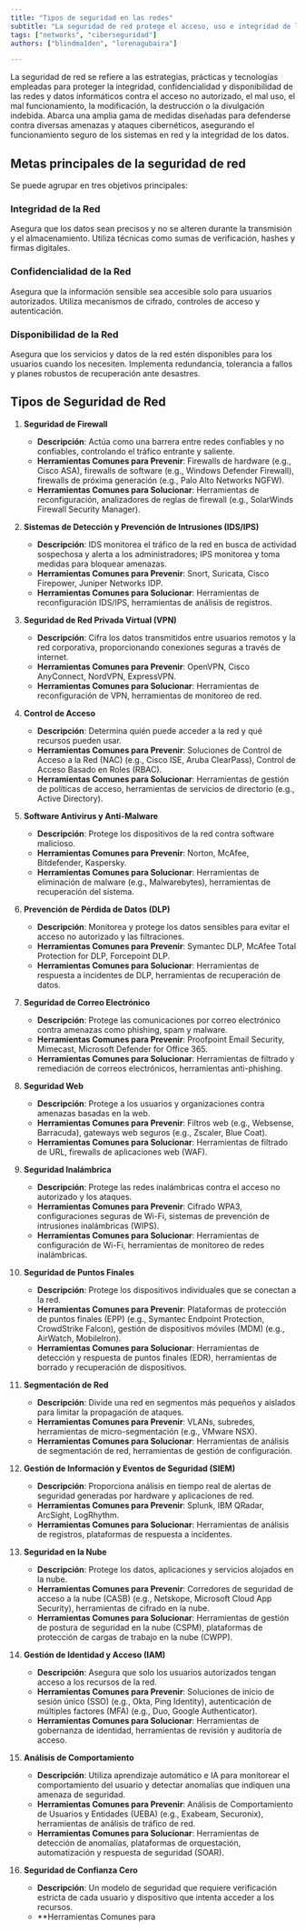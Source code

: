 ```yaml
---
title: "Tipos de seguridad en las redes"
subtitle: "La seguridad de red protege el acceso, uso e integridad de los datos de la red. Incluye firewalls, antivirus, seguridad de correo electrónico, VPNs y control de acceso. Previene amenazas y asegura que solo usuarios autorizados accedan a los recursos."
tags: ["networks", "ciberseguridad"]
authors: ["blindma1den", "lorenagubaira"]

---
```


La seguridad de red se refiere a las estrategias, prácticas y tecnologías empleadas para proteger la integridad, confidencialidad y disponibilidad de las redes y datos informáticos contra el acceso no autorizado, el mal uso, el mal funcionamiento, la modificación, la destrucción o la divulgación indebida. Abarca una amplia gama de medidas diseñadas para defenderse contra diversas amenazas y ataques cibernéticos, asegurando el funcionamiento seguro de los sistemas en red y la integridad de los datos.

## Metas principales de la seguridad de red

Se puede agrupar en tres objetivos principales:

### Integridad de la Red

Asegura que los datos sean precisos y no se alteren durante la transmisión y el almacenamiento.
Utiliza técnicas como sumas de verificación, hashes y firmas digitales.

### Confidencialidad de la Red

Asegura que la información sensible sea accesible solo para usuarios autorizados.
Utiliza mecanismos de cifrado, controles de acceso y autenticación.

### Disponibilidad de la Red

Asegura que los servicios y datos de la red estén disponibles para los usuarios cuando los necesiten.
Implementa redundancia, tolerancia a fallos y planes robustos de recuperación ante desastres.

## Tipos de Seguridad de Red

1. **Seguridad de Firewall**
   - **Descripción**: Actúa como una barrera entre redes confiables y no confiables, controlando el tráfico entrante y saliente.
   - **Herramientas Comunes para Prevenir**: Firewalls de hardware (e.g., Cisco ASA), firewalls de software (e.g., Windows Defender Firewall), firewalls de próxima generación (e.g., Palo Alto Networks NGFW).
   - **Herramientas Comunes para Solucionar**: Herramientas de reconfiguración, analizadores de reglas de firewall (e.g., SolarWinds Firewall Security Manager).

2. **Sistemas de Detección y Prevención de Intrusiones (IDS/IPS)**
   - **Descripción**: IDS monitorea el tráfico de la red en busca de actividad sospechosa y alerta a los administradores; IPS monitorea y toma medidas para bloquear amenazas.
   - **Herramientas Comunes para Prevenir**: Snort, Suricata, Cisco Firepower, Juniper Networks IDP.
   - **Herramientas Comunes para Solucionar**: Herramientas de reconfiguración IDS/IPS, herramientas de análisis de registros.

3. **Seguridad de Red Privada Virtual (VPN)**
   - **Descripción**: Cifra los datos transmitidos entre usuarios remotos y la red corporativa, proporcionando conexiones seguras a través de internet.
   - **Herramientas Comunes para Prevenir**: OpenVPN, Cisco AnyConnect, NordVPN, ExpressVPN.
   - **Herramientas Comunes para Solucionar**: Herramientas de reconfiguración de VPN, herramientas de monitoreo de red.

4. **Control de Acceso**
   - **Descripción**: Determina quién puede acceder a la red y qué recursos pueden usar.
   - **Herramientas Comunes para Prevenir**: Soluciones de Control de Acceso a la Red (NAC) (e.g., Cisco ISE, Aruba ClearPass), Control de Acceso Basado en Roles (RBAC).
   - **Herramientas Comunes para Solucionar**: Herramientas de gestión de políticas de acceso, herramientas de servicios de directorio (e.g., Active Directory).

5. **Software Antivirus y Anti-Malware**
   - **Descripción**: Protege los dispositivos de la red contra software malicioso.
   - **Herramientas Comunes para Prevenir**: Norton, McAfee, Bitdefender, Kaspersky.
   - **Herramientas Comunes para Solucionar**: Herramientas de eliminación de malware (e.g., Malwarebytes), herramientas de recuperación del sistema.

6. **Prevención de Pérdida de Datos (DLP)**
   - **Descripción**: Monitorea y protege los datos sensibles para evitar el acceso no autorizado y las filtraciones.
   - **Herramientas Comunes para Prevenir**: Symantec DLP, McAfee Total Protection for DLP, Forcepoint DLP.
   - **Herramientas Comunes para Solucionar**: Herramientas de respuesta a incidentes de DLP, herramientas de recuperación de datos.

7. **Seguridad de Correo Electrónico**
   - **Descripción**: Protege las comunicaciones por correo electrónico contra amenazas como phishing, spam y malware.
   - **Herramientas Comunes para Prevenir**: Proofpoint Email Security, Mimecast, Microsoft Defender for Office 365.
   - **Herramientas Comunes para Solucionar**: Herramientas de filtrado y remediación de correos electrónicos, herramientas anti-phishing.

8. **Seguridad Web**
   - **Descripción**: Protege a los usuarios y organizaciones contra amenazas basadas en la web.
   - **Herramientas Comunes para Prevenir**: Filtros web (e.g., Websense, Barracuda), gateways web seguros (e.g., Zscaler, Blue Coat).
   - **Herramientas Comunes para Solucionar**: Herramientas de filtrado de URL, firewalls de aplicaciones web (WAF).

9. **Seguridad Inalámbrica**
   - **Descripción**: Protege las redes inalámbricas contra el acceso no autorizado y los ataques.
   - **Herramientas Comunes para Prevenir**: Cifrado WPA3, configuraciones seguras de Wi-Fi, sistemas de prevención de intrusiones inalámbricas (WIPS).
   - **Herramientas Comunes para Solucionar**: Herramientas de configuración de Wi-Fi, herramientas de monitoreo de redes inalámbricas.

10. **Seguridad de Puntos Finales**
    - **Descripción**: Protege los dispositivos individuales que se conectan a la red.
    - **Herramientas Comunes para Prevenir**: Plataformas de protección de puntos finales (EPP) (e.g., Symantec Endpoint Protection, CrowdStrike Falcon), gestión de dispositivos móviles (MDM) (e.g., AirWatch, MobileIron).
    - **Herramientas Comunes para Solucionar**: Herramientas de detección y respuesta de puntos finales (EDR), herramientas de borrado y recuperación de dispositivos.

11. **Segmentación de Red**
    - **Descripción**: Divide una red en segmentos más pequeños y aislados para limitar la propagación de ataques.
    - **Herramientas Comunes para Prevenir**: VLANs, subredes, herramientas de micro-segmentación (e.g., VMware NSX).
    - **Herramientas Comunes para Solucionar**: Herramientas de análisis de segmentación de red, herramientas de gestión de configuración.

12. **Gestión de Información y Eventos de Seguridad (SIEM)**
    - **Descripción**: Proporciona análisis en tiempo real de alertas de seguridad generadas por hardware y aplicaciones de red.
    - **Herramientas Comunes para Prevenir**: Splunk, IBM QRadar, ArcSight, LogRhythm.
    - **Herramientas Comunes para Solucionar**: Herramientas de análisis de registros, plataformas de respuesta a incidentes.

13. **Seguridad en la Nube**
    - **Descripción**: Protege los datos, aplicaciones y servicios alojados en la nube.
    - **Herramientas Comunes para Prevenir**: Corredores de seguridad de acceso a la nube (CASB) (e.g., Netskope, Microsoft Cloud App Security), herramientas de cifrado en la nube.
    - **Herramientas Comunes para Solucionar**: Herramientas de gestión de postura de seguridad en la nube (CSPM), plataformas de protección de cargas de trabajo en la nube (CWPP).

14. **Gestión de Identidad y Acceso (IAM)**
    - **Descripción**: Asegura que solo los usuarios autorizados tengan acceso a los recursos de la red.
    - **Herramientas Comunes para Prevenir**: Soluciones de inicio de sesión único (SSO) (e.g., Okta, Ping Identity), autenticación de múltiples factores (MFA) (e.g., Duo, Google Authenticator).
    - **Herramientas Comunes para Solucionar**: Herramientas de gobernanza de identidad, herramientas de revisión y auditoría de acceso.

15. **Análisis de Comportamiento**
    - **Descripción**: Utiliza aprendizaje automático e IA para monitorear el comportamiento del usuario y detectar anomalías que indiquen una amenaza de seguridad.
    - **Herramientas Comunes para Prevenir**: Análisis de Comportamiento de Usuarios y Entidades (UEBA) (e.g., Exabeam, Securonix), herramientas de análisis de tráfico de red.
    - **Herramientas Comunes para Solucionar**: Herramientas de detección de anomalías, plataformas de orquestación, automatización y respuesta de seguridad (SOAR).

16. **Seguridad de Confianza Cero**
    - **Descripción**: Un modelo de seguridad que requiere verificación estricta de cada usuario y dispositivo que intenta acceder a los recursos.
    - **Herramientas Comunes para

